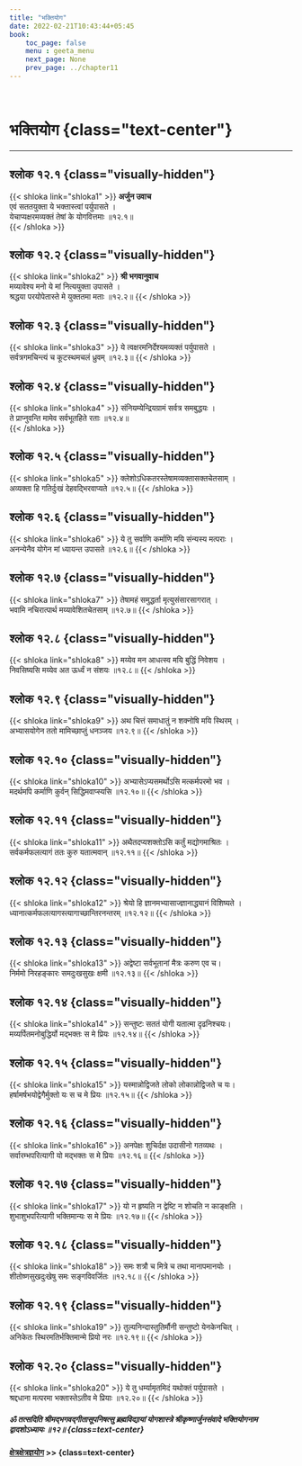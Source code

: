 ```yaml
---
title: "भक्तियोग"
date: 2022-02-21T10:43:44+05:45
book:
    toc_page: false
    menu : geeta_menu
    next_page: None
    prev_page: ../chapter11
---
```


<br/>

# भक्तियोग {class="text-center"}

---

## श्लोक १२.१ {class="visually-hidden"}

{{< shloka  link="shloka1" >}}
**अर्जुन उवाच**  
एवं सततयुक्ता ये भक्तास्त्वां पर्युपासते ।  
येचाप्यक्षरमव्यक्तं तेषां के योगवित्तमाः ॥१२.१॥  
{{< /shloka >}}


## श्लोक १२.२ {class="visually-hidden"}
{{< shloka  link="shloka2" >}}
**श्री भगवानुवाच**  
मय्यावेश्य मनो ये मां नित्ययुक्ता उपासते ।  
श्रद्धया परयोपेतास्ते मे युक्ततमा मताः ॥१२.२॥
{{< /shloka >}}


## श्लोक १२.३ {class="visually-hidden"}
{{< shloka  link="shloka3" >}}
ये त्वक्षरमनिर्देश्यमव्यक्तं पर्युपासते ।  
सर्वत्रगमचिन्त्यं च कूटस्थमचलं ध्रुवम् ॥१२.३॥
{{< /shloka >}}

## श्लोक १२.४ {class="visually-hidden"}
{{< shloka  link="shloka4" >}}
संनियम्येन्द्रियग्रामं सर्वत्र समबुद्धयः ।   
ते प्राप्नुवन्ति मामेव सर्वभूतहिते रताः ॥१२.४॥  
{{< /shloka >}}

## श्लोक १२.५ {class="visually-hidden"}
{{< shloka  link="shloka5" >}}
क्लेशोऽधिकतरस्तेषामव्यक्तासक्तचेतसाम् ।   
अव्यक्ता हि गतिर्दुःखं देहवद्भिरवाप्यते ॥१२.५॥
{{< /shloka >}}

## श्लोक १२.६ {class="visually-hidden"}
{{< shloka  link="shloka6" >}}
ये तु सर्वाणि कर्माणि मयि संन्यस्य मत्पराः ।  
अनन्येनैव योगेन मां ध्यायन्त उपासते ॥१२.६॥
{{< /shloka >}}

## श्लोक १२.७ {class="visually-hidden"}
{{< shloka  link="shloka7" >}}
तेषामहं समुद्धर्ता मृत्युसंसारसागरात् ।  
भवामि नचिरात्पार्थ मय्यावेशितचेतसाम् ॥१२.७॥
{{< /shloka >}}

## श्लोक १२.८ {class="visually-hidden"}
{{< shloka  link="shloka8" >}}
मय्येव मन आधत्स्व मयि बुद्धिं निवेशय ।  
निवसिष्यसि मय्येव अत ऊर्ध्वं न संशयः ॥१२.८॥
{{< /shloka >}}

## श्लोक १२.९ {class="visually-hidden"}
{{< shloka  link="shloka9" >}}
अथ चित्तं समाधातुं न शक्नोषि मयि स्थिरम् ।  
अभ्यासयोगेन ततो मामिच्छाप्तुं धनञ्जय ॥१२.९॥
{{< /shloka >}}

## श्लोक १२.१० {class="visually-hidden"}
{{< shloka  link="shloka10" >}}
अभ्यासेऽप्यसमर्थोऽसि मत्कर्मपरमो भव ।  
मदर्थमपि कर्माणि कुर्वन् सिद्धिमवाप्स्यसि ॥१२.१०॥
{{< /shloka >}}

## श्लोक १२.११ {class="visually-hidden"}
{{< shloka  link="shloka11" >}}
अथैतदप्यशक्तोऽसि कर्तुं मद्योगमाश्रितः ।  
सर्वकर्मफलत्यागं ततः कुरु यतात्मवान् ॥१२.११॥
{{< /shloka >}}

## श्लोक १२.१२ {class="visually-hidden"}
{{< shloka  link="shloka12" >}}
श्रेयो हि ज्ञानमभ्यासाज्ज्ञानाद्ध्यानं विशिष्यते ।  
ध्यानात्कर्मफलत्यागस्त्यागाच्छान्तिरनन्तरम् ॥१२.१२॥
{{< /shloka >}}

## श्लोक १२.१३ {class="visually-hidden"} 
{{< shloka  link="shloka13" >}}
अद्वेष्टा सर्वभूतानां मैत्रः करुण एव च।   
निर्ममो निरहङ्कारः समदुःखसुखः क्षमी ॥१२.१३॥
{{< /shloka >}}

## श्लोक १२.१४ {class="visually-hidden"}
{{< shloka  link="shloka14" >}}
सन्तुष्टः सततं योगी यतात्मा दृढनिश्चयः।   
मय्यर्पितमनोबुद्धिर्यो मद्भक्तः स मे प्रियः ॥१२.१४॥
{{< /shloka >}}

## श्लोक १२.१५ {class="visually-hidden"}
{{< shloka  link="shloka15" >}}
यस्मान्नोद्विजते लोको लोकान्नोद्विजते च यः।  
हर्षामर्षभयोद्वेगैर्मुक्तो यः स च मे प्रियः ॥१२.१५॥
{{< /shloka >}}

## श्लोक १२.१६ {class="visually-hidden"}
{{< shloka  link="shloka16" >}}
अनपेक्षः शुचिर्दक्ष उदासीनो गतव्यथः ।     
सर्वारम्भपरित्यागी यो मद्भक्तः स मे प्रियः ॥१२.१६॥
{{< /shloka >}}

## श्लोक १२.१७ {class="visually-hidden"}
{{< shloka  link="shloka17" >}}
यो न हृष्यति न द्वेष्टि न शोचति न काङ्क्षति ।   
शुभाशुभपरित्यागी भक्तिमान्यः स मे प्रियः ॥१२.१७॥
{{< /shloka >}}

## श्लोक १२.१८ {class="visually-hidden"}
{{< shloka  link="shloka18" >}}
समः शत्रौ च मित्रे च तथा मानापमानयोः ।    
शीतोष्णसुखदुःखेषु समः सङ्गविवर्जितः ॥१२.१८॥
{{< /shloka >}}

## श्लोक १२.१९ {class="visually-hidden"}
{{< shloka  link="shloka19" >}}
तुल्यनिन्दास्तुतिर्मौनी सन्तुष्टो येनकेनचित् ।   
अनिकेतः स्थिरमतिर्भक्तिमान्मे प्रियो नरः ॥१२.१९॥
{{< /shloka >}}

## श्लोक १२.२० {class="visually-hidden"}
{{< shloka  link="shloka20" >}}
ये तु धर्म्यामृतमिदं यथोक्तं पर्युपासते ।   
श्रद्दधाना मत्परमा भक्तास्तेऽतीव मे प्रियाः ॥१२.२०॥
{{< /shloka >}}

##### ॐ तत्सदिति श्रीमद्भगवद्गीतासूपनिषत्सु ब्रह्मविद्यायां योगशास्त्रे श्रीकृष्णार्जुनसंवादे  भक्तियोगनाम द्वादशोऽध्यायः ॥१२॥  {class=text-center}

#### [क्षेत्रक्षेत्रज्ञयोग](../chapter13)  >> {class=text-center}

